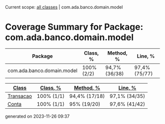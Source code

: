 Current scope: [all classes](../index_SORT_BY_METHOD.md) | com.ada.banco.domain.model

Coverage Summary for Package: com.ada.banco.domain.model
========================================================

| Package | Class, % | Method, % | Line, % |
| --- | --- | --- | --- |
| com.ada.banco.domain.model | 100% (2/2) | 94,7% (36/38) | 97,4% (75/77) |

  
  

| [Class](index.md) | [Class, %](index_SORT_BY_CLASS.md) | [Method, %](index_SORT_BY_METHOD_DESC.md) | [Line, %](index_SORT_BY_LINE.md) |
| --- | --- | --- | --- |
| [Transacao](sources/source-2.md) | 100% (1/1) | 94,4% (17/18) | 97,1% (34/35) |
| [Conta](sources/source-1.md) | 100% (1/1) | 95% (19/20) | 97,6% (41/42) |


generated on 2023-11-26 09:37